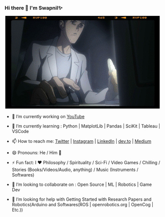 ### Hi there 👋 **I'm Swapnil**✨


<p align="center">
  <img src="https://github.com/SwapnilChand/swapnilchand/blob/main/okabe.gif">
</p>

- 🔭 I’m currently working on [YouTube](https://www.youtube.com/channel/UCDgPk6lU22AZcfXANXlDvGA)
- 🌱 I’m currently learning : Python | MatplotLib | Pandas | SciKit | Tableau | VSCode 
- 📫 How to reach me: [Twitter](https://twitter.com/SwapnilChand51) | 
  [Instagram](https://www.instagram.com/ig.swapnilchand/) | 
  [LinkedIn](https://www.linkedin.com/in/swapnil-chand-887aa117a/) | 
  [dev.to](https://dev.to/swapnilchand) | 
  [Medium](https://swapnilchand.medium.com/)

- 😄 Pronouns: He / Him 🤦
- ⚡ Fun fact: I ❤️️ Philosophy / Spirituality / Sci-Fi / Video Games / Chilling / Stories (Books/Videos/Audio, anything) / Music (Instruments / Softwares)
- 👯 I’m looking to collaborate on : Open Source | ML | Robotics | Game Dev
- 🤔 I’m looking for help with Getting Started with Research Papers and Robotics(Arduino and Softwares(ROS | openrobotics.org | OpenCog | Etc.))

